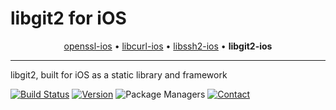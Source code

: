 # libgit2 for iOS

<p align="center">
  <a href="https://github.com/IMcD23/openssl-ios">openssl-ios</a> &bull;
  <a href="https://github.com/IMcD23/libcurl-ios">libcurl-ios</a> &bull;
  <a href="https://github.com/IMcD23/libssh2-ios">libssh2-ios</a> &bull;
  <b>libgit2-ios</b>
</p>

--------

libgit2, built for iOS as a static library and framework

[![Build Status](http://img.shields.io/travis/IMcD23/libgit2-ios.svg)](https://travis-ci.org/IMcD23/libgit2-ios)
[![Version](https://img.shields.io/github/release/IMcD23/libgit2-ios.svg)](https://github.com/IMcD23/libgit2-ios/releases/latest)
![Package Managers](https://img.shields.io/badge/supports-Carthage-orange.svg)
[![Contact](https://img.shields.io/badge/contact-%40ian__mcdowell-3a8fc1.svg)](https://twitter.com/ian_mcdowell)
